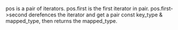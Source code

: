 pos is a pair of iterators.
pos.first is the first iterator in pair.
pos.first->second derefences the iterator and get a pair const key_type & mapped_type, then returns the mapped_type.
